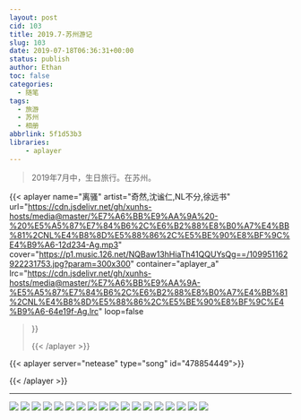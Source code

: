 ```yaml
---
layout: post
cid: 103
title: 2019.7-苏州游记
slug: 103
date: 2019-07-18T06:36:31+00:00
status: publish
author: Ethan
toc: false
categories:
  - 随笔
tags:
  - 旅游
  - 苏州
  - 相册
abbrlink: 5f1d53b3
libraries:
    - aplayer
---
```




> 2019年7月中，生日旅行。在苏州。

<!--more-->
{{< aplayer 
name="离骚"
artist="奇然,沈谧仁,NL不分,徐远书"
url="https://cdn.jsdelivr.net/gh/xunhs-hosts/media@master/%E7%A6%BB%E9%AA%9A%20-%20%E5%A5%87%E7%84%B6%2C%E6%B2%88%E8%B0%A7%E4%BB%81%2CNL%E4%B8%8D%E5%88%86%2C%E5%BE%90%E8%BF%9C%E4%B9%A6-12d234-Ag.mp3"
cover="https://p1.music.126.net/NQBaw13hHiaTh41QQUYsQg==/109951162922231753.jpg?param=300x300"
container="aplayer_a" 
lrc="https://cdn.jsdelivr.net/gh/xunhs-hosts/media@master/%E7%A6%BB%E9%AA%9A-%E5%A5%87%E7%84%B6%2C%E6%B2%88%E8%B0%A7%E4%BB%81%2CNL%E4%B8%8D%E5%88%86%2C%E5%BE%90%E8%BF%9C%E4%B9%A6-64e19f-Ag.lrc"
loop=false 
>}}<div id="aplayer_a"></div>{{< /aplayer >}}

{{< aplayer
	server="netease"
	type="song"
	id="478854449">}}<div id="aplayer_a"></div>{{< /aplayer >}}

***

![](https://gitee.com/xunhs/xunhs/raw/master/pics/2020/spring/20200228224457.JPG)
![](https://gitee.com/xunhs/xunhs/raw/master/pics/2020/spring/20200228224456.JPG)
![](https://gitee.com/xunhs/xunhs/raw/master/pics/2020/spring/20200228224455.JPG)
![](https://gitee.com/xunhs/xunhs/raw/master/pics/2020/spring/20200228224454.JPG)
![](https://gitee.com/xunhs/xunhs/raw/master/pics/2020/spring/20200228224453.JPG)
![](https://gitee.com/xunhs/xunhs/raw/master/pics/2020/spring/20200228224452.JPG)
![](https://gitee.com/xunhs/xunhs/raw/master/pics/2020/spring/20200228224451.JPG)
![](https://gitee.com/xunhs/xunhs/raw/master/pics/2020/spring/20200228224450.JPG)
![](https://gitee.com/xunhs/xunhs/raw/master/pics/2020/spring/20200228224449.JPG)
![](https://gitee.com/xunhs/xunhs/raw/master/pics/2020/spring/20200228224448.JPG)
![](https://gitee.com/xunhs/xunhs/raw/master/pics/2020/spring/20200228224447.JPG)
![](https://gitee.com/xunhs/xunhs/raw/master/pics/2020/spring/20200228224446.JPG)
![](https://gitee.com/xunhs/xunhs/raw/master/pics/2020/spring/20200228223834.JPG)
![](https://gitee.com/xunhs/xunhs/raw/master/pics/2020/spring/20200228223814.JPG)
![](https://gitee.com/xunhs/xunhs/raw/master/pics/2020/spring/20200228223752.JPG)
![](https://gitee.com/xunhs/xunhs/raw/master/pics/2020/spring/20200228223716.JPG)
![](https://gitee.com/xunhs/xunhs/raw/master/pics/2020/spring/20200228223636.JPG)
![](https://gitee.com/xunhs/xunhs/raw/master/pics/2020/spring/20200228223552.JPG)




